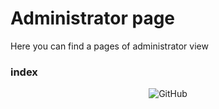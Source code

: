 # Administrator page

Here you can find a pages of administrator view

### index

<p align="center">
 <img alt="GitHub" src="/docs/Sketches/Administrator/index.png">
</p>
